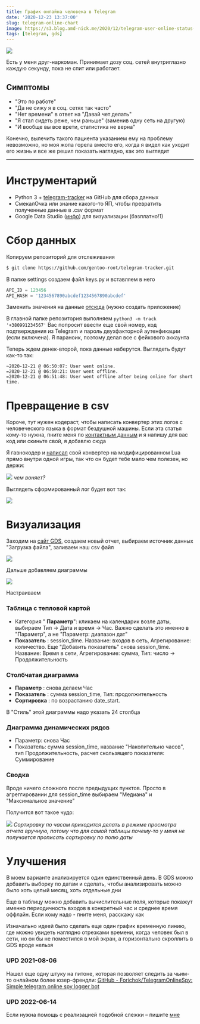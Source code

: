 ```yaml
---
title: График онлайна человека в Telegram
date: '2020-12-23 13:37:00'
slug: telegram-online-chart
image: https://s3.blog.amd-nick.me/2020/12/telegram-user-online-status-graph.png
tags: [telegram, gds]
---
```


![](https://s3.blog.amd-nick.me/2020/12/telegram-user-online-status-graph.png)

Есть у меня друг-наркоман. Принимает дозу соц. сетей внутриглазно каждую секунду, пока не спит или работает.

<!--truncate-->

## Симптомы

- "Это по работе"
- "Да не сижу я в соц. сетях так часто"
- "Нет времени" в ответ на "Давай чет делать"
- "Я стал сидеть реже, чем раньше" (заменив одну сеть на другую)
- "И вообще вы все врети, статистика не верна"

Конечно, вылечить такого пациента указанием ему на проблему невозможно, но моя жопа горела вместо его, когда я видел как уходит его жизнь и все же решил показать наглядно, как это выглядит

* * *

# Инструментарий

- Python 3 + [telegram-tracker](https://github.com/gentoo-root/telegram-tracker) на GitHub для сбора данных
- СмекалОчка или знание какого-то ЯП, чтобы превратить полученные данные в .csv формат
- Google Data Studio ([инфо](https://t.me/uFeed/14)) для визуализации (бэзплатно!1)

# Сбор данных

Копируем репозиторий для отслеживания

```bash
$ git clone https://github.com/gentoo-root/telegram-tracker.git
```

В папке settings создаем файл keys.py и вставляем в него

```py
API_ID = 123456
API_HASH = '1234567890abcdef1234567890abcdef'
```

Заменить значения на данные [отсюда](https://my.telegram.org/apps) (нужно создать приложение)

В главной папке репозитория выполняем
`python3 -m track '+380991234567'`
Вас попросит ввести еще свой номер, код подтверждения из Telegram и пароль двухфакторной аутенфикации (если включена). Я параноик, поэтому делал все с фейкового аккаунта

Теперь ждем денек-второй, пока данные наберутся. Выглядеть будут как-то так:

```
~2020-12-21 @ 06:50:07: User went online.
=2020-12-21 @ 06:50:21: User went offline.
=2020-12-21 @ 06:51:48: User went offline after being online for short time.
```

# Превращение в csv

Короче, тут нужен кодераст, чтобы написать конвертер этих логов с человеческого языка в формат бездушной машины. Если эта статья кому-то нужна, пните меня по [контактным данным](about) и я напишу для вас код или скиньте свой, я добавлю сюда

Я гавнокодер и [написал](https://gist.github.com/AMD-NICK/ea2bd29d9db782fadd456865e4ea770c) свой конвертер на модифицированном Lua прямо внутри одной игры, так что он будет тебе мало чем полезен, но держи:

![](https://s3.blog.amd-nick.me/2020/12/image.png)
*чем воняет?*

Выглядеть сформированный лог будет вот так:

![](https://s3.blog.amd-nick.me/2020/12/image-1.png)

# Визуализация

Заходим на [сайт GDS](https://datastudio.google.com), создаем новый отчет, выбираем источник данных "Загрузка файла", заливаем наш csv файл

![](https://s3.blog.amd-nick.me/2020/12/image-2.png)

Дальше добавляем диаграммы

![](https://s3.blog.amd-nick.me/2020/12/image-3.png)

Настраиваем

### Таблица с тепловой картой

- Категория " **Параметр**": кликаем на календарик возле даты, выбираем Тип -> Дата и время -> Час. Важно сделать это именно в "Параметр", а не "Параметр: диапазон дат"
- **Показатель** : session\_time. Название: входов в сеть, Агрегирование: количество. Еще "Добавить показатель" снова session\_time. Название: Время в сети, Агрегирование: сумма, Тип: число -> Продолжительность

### Столбчатая диаграмма

- **Параметр** : снова делаем Час
- **Показатель** : сумма session\_time, Тип: продолжительность
- **Сортировка** : по возрастанию date\_start.

В "Стиль" этой диаграммы надо указать 24 столбца

### Диаграмма динамических рядов

- Параметр: снова Час
- Показатель: сумма session\_time, название "Накопительно часов", тип Продолжительность, расчет скользящего показателя: Суммирование

### Сводка

Вроде ничего сложного после предыдущих пунктов. Просто в агреггировании для session\_time выбираем "Медиана" и "Максимальное значение"

Получится вот такое чудо:

![](https://s3.blog.amd-nick.me/2020/12/image-4.png)
*Сортировку по часам приходится делать в режиме просмотра отчета вручную, потому что для самой таблицы почему-то у меня не получается прописать сортировку по полю даты*

# Улучшения

В моем варианте анализируется один единственный день. В GDS можно добавить выборку по датам и сделать, чтобы анализировать можно было хоть целый месяц, хоть отдельные дни

Еще в таблицу можно добавить вычислительные поля, которые покажут именно периодичность входов в конкретный час и среднее время оффлайн. Если кому надо - пните меня, расскажу как

Изначально идеей было сделать еще один график временную линию, где можно увидеть наглядно отрезками времени, когда человек был в сети, но он бы не поместился в мой экран, а горизонтально скроллить в GDS вроде нельзя

### UPD 2021-08-06

Нашел еще одну штуку на питоне, которая позволяет следить за чьим-то онлайном более юзер-френдли: [GitHub - Forichok/TelegramOnlineSpy: Simple telegram online spy logger bot](https://github.com/Forichok/TelegramOnlineSpy)

### UPD 2022-06-14

Если нужна помощь с реализацией подобной слежки – пишите [мне](/about)
